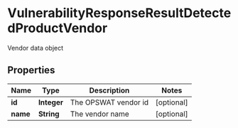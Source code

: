 

# VulnerabilityResponseResultDetectedProductVendor

Vendor data object
## Properties

Name | Type | Description | Notes
------------ | ------------- | ------------- | -------------
**id** | **Integer** | The OPSWAT vendor id |  [optional]
**name** | **String** | The vendor name |  [optional]



